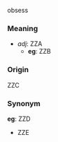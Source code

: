 obsess
### Meaning
+ _adj_: ZZA
    + __eg__: ZZB

### Origin

ZZC

### Synonym

__eg__: ZZD

+ ZZE


